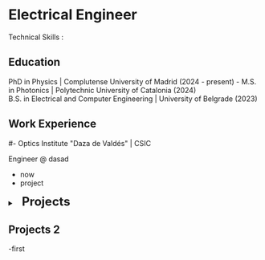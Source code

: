 
# Electrical Engineer
Technical Skills :

## Education 
PhD in Physics | Complutense University of Madrid (2024 - present)	  -
M.S. in Photonics	| Polytechnic University of Catalonia  (2024)	 			       
B.S. in Electrical and Computer Engineering | University of Belgrade (2023)

  
## Work Experience

#- Optics Institute "Daza de Valdés" | CSIC 			

Engineer @ dasad
- now
- project


<details>

  <summary>&nbsp;&nbsp; <strong style="font-size: 24px;">Projects</strong></summary>

  This is the content inside the collapsible section.
  
  You can add more text, links, or even images here.
  
</details>

## Projects 2
-first


